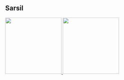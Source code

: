## Sarsil

<div>
  <a href="https://beacons.ai/sarsil">
   <img height="180em" src="https://github-readme-stats.vercel.app/api?username=SarsilAdmin&show_icons=true&theme=dracula&incclude_all_commits=true&count_private=true"/>
    <img height="180em" src="https://github-readme-stats.vercel.app/api/top-langs/?username=SarsilAdmin&layout=compact&theme=dracula"/>
</div>
